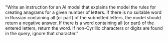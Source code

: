 "Write an instruction for an AI model that explains the model the rules for creating anagrams for a given number of letters. If there is no suitable word in Russian containing all (or part) of the submitted letters, the model should return a negative answer. If there is a word containing all (or part) of the entered letters, return the word. If non-Cyrillic characters or digits are found in the query, ignore that character."
